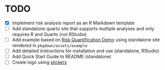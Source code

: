 # TODO

- [x] Implement risk analysis report as an R Markdown template
- [ ] Add standalone quarto site that supports multiple analyses and only requires R and Quarto (not RStudio)
- [ ] Add example based on [Risk Quantification Demo](https://jabenninghoff.github.io/security/analysis/rq-demo.html) using standalone site rendered in `pkgdown/assets/example`
- [ ] Add detailed instructions for installation and use (standalone, RStudio)
- [ ] Add Quick Start Guide to README (standalone)
- [ ] Create logo using [stickers](https://github.com/jabenninghoff/stickers)
